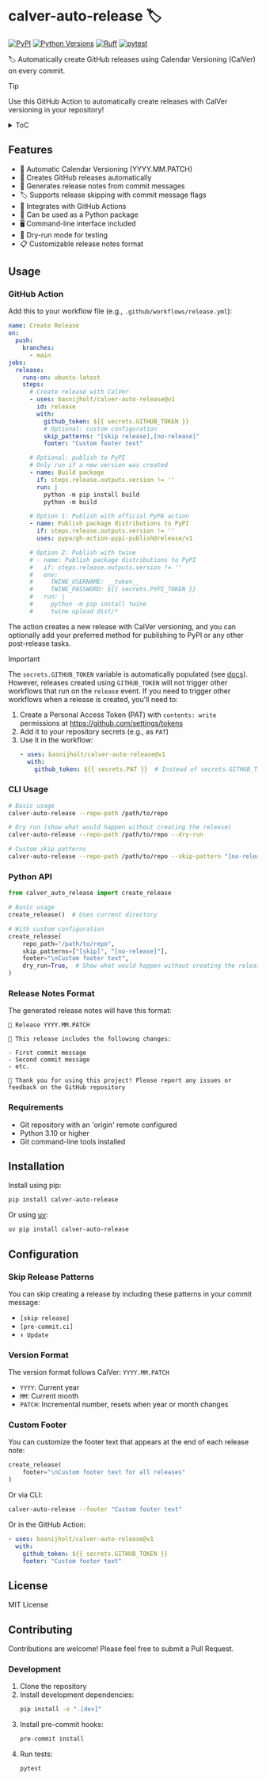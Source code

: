 # calver-auto-release 🏷️
[![PyPI](https://img.shields.io/pypi/v/calver-auto-release)](https://pypi.org/project/calver-auto-release/)
[![Python Versions](https://img.shields.io/pypi/pyversions/calver-auto-release)](https://pypi.org/project/calver-auto-release/)
[![Ruff](https://img.shields.io/endpoint?url=https://raw.githubusercontent.com/astral-sh/ruff/main/assets/badge/v2.json)](https://github.com/astral-sh/ruff)
[![pytest](https://github.com/basnijholt/calver-auto-release/actions/workflows/pytest.yml/badge.svg)](https://github.com/basnijholt/calver-auto-release/actions/workflows/pytest.yml)

🏷️ Automatically create GitHub releases using Calendar Versioning (CalVer) on every commit.

> [!TIP]
> Use this GitHub Action to automatically create releases with CalVer versioning in your repository!

<details>
<summary>ToC</summary>
<!-- START doctoc generated TOC please keep comment here to allow auto update -->
<!-- DON'T EDIT THIS SECTION, INSTEAD RE-RUN doctoc TO UPDATE -->

- [Features](#features)
- [Usage](#usage)
  - [GitHub Action](#github-action)
  - [CLI Usage](#cli-usage)
  - [Python API](#python-api)
  - [Release Notes Format](#release-notes-format)
  - [Requirements](#requirements)
- [Installation](#installation)
- [Configuration](#configuration)
  - [Skip Release Patterns](#skip-release-patterns)
  - [Version Format](#version-format)
  - [Custom Footer](#custom-footer)
- [License](#license)
- [Contributing](#contributing)
  - [Development](#development)

<!-- END doctoc generated TOC please keep comment here to allow auto update -->
</details>

## Features
- 📅 Automatic Calendar Versioning (YYYY.MM.PATCH)
- 🤖 Creates GitHub releases automatically
- 📝 Generates release notes from commit messages
- 🏷️ Supports release skipping with commit message flags
- 🔄 Integrates with GitHub Actions
- 🐍 Can be used as a Python package
- 🖥️ Command-line interface included
- 🧪 Dry-run mode for testing
- 📋 Customizable release notes format

## Usage

### GitHub Action

Add this to your workflow file (e.g., `.github/workflows/release.yml`):

```yaml
name: Create Release
on:
  push:
    branches:
      - main
jobs:
  release:
    runs-on: ubuntu-latest
    steps:
      # Create release with CalVer
      - uses: basnijholt/calver-auto-release@v1
        id: release
        with:
          github_token: ${{ secrets.GITHUB_TOKEN }}
          # Optional: custom configuration
          skip_patterns: "[skip release],[no-release]"
          footer: "Custom footer text"

      # Optional: publish to PyPI
      # Only run if a new version was created
      - name: Build package
        if: steps.release.outputs.version != ''
        run: |
          python -m pip install build
          python -m build

      # Option 1: Publish with official PyPA action
      - name: Publish package distributions to PyPI
        if: steps.release.outputs.version != ''
        uses: pypa/gh-action-pypi-publish@release/v1

      # Option 2: Publish with twine
      # - name: Publish package distributions to PyPI
      #   if: steps.release.outputs.version != ''
      #   env:
      #     TWINE_USERNAME: __token__
      #     TWINE_PASSWORD: ${{ secrets.PYPI_TOKEN }}
      #   run: |
      #     python -m pip install twine
      #     twine upload dist/*
```

The action creates a new release with CalVer versioning, and you can optionally add your preferred method for publishing to PyPI or any other post-release tasks.

> [!IMPORTANT]
> The `secrets.GITHUB_TOKEN` variable is automatically populated (see [docs](https://docs.github.com/en/actions/security-guides/automatic-token-authentication)).
> However, releases created using `GITHUB_TOKEN` will not trigger other workflows that run on the `release` event.
> If you need to trigger other workflows when a release is created, you'll need to:
> 1. Create a Personal Access Token (PAT) with `contents: write` permissions at https://github.com/settings/tokens
> 2. Add it to your repository secrets (e.g., as `PAT`)
> 3. Use it in the workflow:
>    ```yaml
>    - uses: basnijholt/calver-auto-release@v1
>      with:
>        github_token: ${{ secrets.PAT }}  # Instead of secrets.GITHUB_TOKEN
>    ```

### CLI Usage
```bash
# Basic usage
calver-auto-release --repo-path /path/to/repo

# Dry run (show what would happen without creating the release)
calver-auto-release --repo-path /path/to/repo --dry-run

# Custom skip patterns
calver-auto-release --repo-path /path/to/repo --skip-pattern "[no-release]" --skip-pattern "[skip]"
```

### Python API
```python
from calver_auto_release import create_release

# Basic usage
create_release()  # Uses current directory

# With custom configuration
create_release(
    repo_path="/path/to/repo",
    skip_patterns=["[skip]", "[no-release]"],
    footer="\nCustom footer text",
    dry_run=True,  # Show what would happen without creating the release
)
```

### Release Notes Format
The generated release notes will have this format:
```
🚀 Release YYYY.MM.PATCH

📝 This release includes the following changes:

- First commit message
- Second commit message
- etc.

🙏 Thank you for using this project! Please report any issues or feedback on the GitHub repository
```

### Requirements
- Git repository with an 'origin' remote configured
- Python 3.10 or higher
- Git command-line tools installed

## Installation

Install using pip:
```bash
pip install calver-auto-release
```

Or using [uv](https://github.com/astral-sh/uv):
```bash
uv pip install calver-auto-release
```

## Configuration

### Skip Release Patterns

You can skip creating a release by including these patterns in your commit message:
- `[skip release]`
- `[pre-commit.ci]`
- `⬆️ Update`

### Version Format

The version format follows CalVer: `YYYY.MM.PATCH`
- `YYYY`: Current year
- `MM`: Current month
- `PATCH`: Incremental number, resets when year or month changes

### Custom Footer

You can customize the footer text that appears at the end of each release note:

```python
create_release(
    footer="\nCustom footer text for all releases"
)
```

Or via CLI:
```bash
calver-auto-release --footer "Custom footer text"
```

Or in the GitHub Action:
```yaml
- uses: basnijholt/calver-auto-release@v1
  with:
    github_token: ${{ secrets.GITHUB_TOKEN }}
    footer: "Custom footer text"
```

## License

MIT License

## Contributing

Contributions are welcome! Please feel free to submit a Pull Request.

### Development

1. Clone the repository
2. Install development dependencies:
   ```bash
   pip install -e ".[dev]"
   ```
3. Install pre-commit hooks:
   ```bash
   pre-commit install
   ```
4. Run tests:
   ```bash
   pytest
   ```
